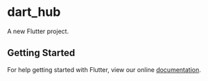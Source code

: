 # dart_hub

A new Flutter project.

## Getting Started

For help getting started with Flutter, view our online
[documentation](http://flutter.io/).
